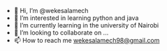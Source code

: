 - 👋 Hi, I’m @wekesalamech
- 👀 I’m interested in learning python and java
- 🌱 I’m currently learning in the university of Nairobi 
- 💞️ I’m looking to collaborate on ...
- 📫 How to reach me wekesalamech98@gmail.com 

<!---
wekesalamech/wekesalamech is a ✨ special ✨ repository because its `README.md` (this file) appears on your GitHub profile.
You can click the Preview link to take a look at your changes.
--->
